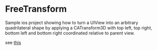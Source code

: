 FreeTransform
=============

Sample ios project showing how to turn a UIView into an arbitrary quadrilateral shape by applying a CATransform3D with top left, top right, bottom left and bottom right coordinated relative to parent view. 

see [this](http://stackoverflow.com/questions/9470493/transforming-a-rectangle-image-into-a-quadrilateral-using-a-catransform3d)
